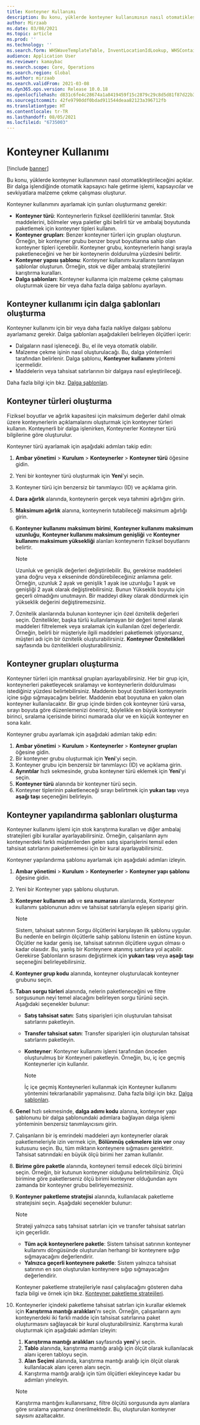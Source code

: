 ```yaml
---
title: Konteyner Kullanımı
description: Bu konu, yüklerde konteyner kullanımının nasıl otomatikleştirileceğini açıklar. Bir dalga işlendiğinde otomatik kapsayıcı hale getirme işlemi, kapsayıcılar ve sevkiyatlara malzeme çekme çalışması oluşturur.
author: Mirzaab
ms.date: 03/08/2021
ms.topic: article
ms.prod: ''
ms.technology: ''
ms.search.form: WHSWaveTemplateTable, InventLocationIdLookup, WHSContainerType, WHSContainerGroup, WHSContainerizationTable, WHSContainerizationBreak, WHSCreateContainerBreak, WHSContainerStructure, WHSContainerTable, WHSContainerizatonHistory, WHSContainerPackingPolicyChange, WHSManifestShipmentContainers, WHSAllowedContainerTypeGroup, WHSPostMethod, WHSContainerCreateDialog, WHSContainerCloseDiag, WHSContainer
audience: Application User
ms.reviewer: kamaybac
ms.search.scope: Core, Operations
ms.search.region: Global
ms.author: mirzaab
ms.search.validFrom: 2021-03-08
ms.dyn365.ops.version: Release 10.0.18
ms.openlocfilehash: d831c6fe4c28674a1a8419459f15c2879c29c8d5d81f87d22b34c67771eaac7b
ms.sourcegitcommit: 42fe9790ddf0bdad911544deaa82123a396712fb
ms.translationtype: HT
ms.contentlocale: tr-TR
ms.lasthandoff: 08/05/2021
ms.locfileid: "6735003"
---
```

# <a name="containerization"></a>Konteyner Kullanımı

[!include [banner](../includes/banner.md)]

Bu konu, yüklerde konteyner kullanımının nasıl otomatikleştirileceğini açıklar. Bir dalga işlendiğinde otomatik kapsayıcı hale getirme işlemi, kapsayıcılar ve sevkiyatlara malzeme çekme çalışması oluşturur.

Konteyner kullanımını ayarlamak için şunları oluşturmanız gerekir:

- **Konteyner türü**: Konteynerlerin fiziksel özelliklerini tanımlar. Stok maddelerini, bölmeler veya paletler gibi belirli tür ve ambalaj boyutunda paketlemek için konteyner tipleri kullanın.
- **Konteyner grupları**: Benzer konteyner türleri için grupları oluşturun. Örneğin, bir konteyner grubu benzer boyut boyutlarına sahip olan konteyner tipleri içerebilir. Konteyner grubu, konteynerlerin hangi sırayla paketleneceğini ve her bir konteynerin doldurulma yüzdesini belirtir.
- **Konteyner yapısı şablonu**: Konteyner kullanımı kurallarını tanımlayan şablonlar oluşturun. Örneğin, stok ve diğer ambalaj stratejilerini karıştırma kuralları.
- **Dalga şablonları**: Konteyner kullanma için malzeme çekme çalışması oluşturmak üzere bir veya daha fazla dalga şablonu ayarlayın.

## <a name="create-wave-templates-for-containerization"></a>Konteyner kullanımı için dalga şablonları oluşturma

Konteyner kullanımı için bir veya daha fazla nakliye dalgası şablonu ayarlamanız gerekir. Dalga şablonları aşağıdakileri belirleyen ölçütleri içerir:

- Dalgaların nasıl işleneceği. Bu, el ile veya otomatik olabilir.
- Malzeme çekme işinin nasıl oluşturulacağı. Bu, dalga yöntemleri tarafından belirlenir. Dalga şablonu, **Konteyner kullanımı** yöntemi içermelidir.
- Maddelerin veya tahsisat satırlarının bir dalgaya nasıl eşleştirileceği.

Daha fazla bilgi için bkz. [Dalga şablonları](wave-templates.md).

## <a name="create-container-types"></a>Konteyner türleri oluşturma

Fiziksel boyutlar ve ağırlık kapasitesi için maksimum değerler dahil olmak üzere konteynerlerin açıklamalarını oluşturmak için konteyner türleri kullanın. Konteynerli bir dalga işlenirken, Konteynerler Konteyner türü bilgilerine göre oluşturulur.

Konteyner türü ayarlamak için aşağıdaki adımları takip edin:

1. **Ambar yönetimi** \> **Kurulum** \> **Konteynerler** \> **Konteyner türü** öğesine gidin.
1. Yeni bir konteyner türü oluşturmak için **Yeni**'yi seçin.
1. Konteyner türü için benzersiz bir tanımlayıcı (ID) ve açıklama girin.
1. **Dara ağırlık** alanında, konteynerin gerçek veya tahmini ağırlığını girin.
1. **Maksimum ağırlık** alanına, konteynerin tutabileceği maksimum ağırlığı girin.
1. **Konteyner kullanımı maksimum birimi**, **Konteyner kullanımı maksimum uzunluğu**, **Konteyner kullanımı maksimum genişliği** ve **Konteyner kullanımı maksimum yüksekliği** alanları konteynerin fiziksel boyutlarını belirtir.

    > [!NOTE]
    > Uzunluk ve genişlik değerleri değiştirilebilir. Bu, gerekirse maddeleri yana doğru veya x ekseninde döndürebileceğiniz anlamına gelir. Örneğin, uzunluk 2 ayak ve genişlik 1 ayak ise uzunluğu 1 ayak ve genişliği 2 ayak olarak değiştirebilirsiniz. Bunun Yükseklik boyutu için geçerli olmadığını unutmayın. Bir maddeyi dikey olarak döndürmek için yükseklik değerini değiştiremezsiniz.

1. Öznitelik alanlarında bulunan konteyner için özel öznitelik değerleri seçin. Öznitelikler, başka türlü kullanılamayan bir değeri temel alarak maddeleri filtrelemek veya sıralamak için kullanılan özel değerlerdir. Örneğin, belirli bir müşteriyle ilgili maddeleri paketlemek istiyorsanız, müşteri adı için bir öznitelik oluşturabilirsiniz. **Konteyner Öznitelikleri** sayfasında bu öznitelikleri oluşturabilirsiniz.

## <a name="create-container-groups"></a>Konteyner grupları oluşturma

Konteyner türleri için mantıksal grupları ayarlayabilirsiniz. Her bir grup için, konteynerleri paketleyecek sıralamayı ve konteynerlerin doldurulması istediğiniz yüzdesi belirtebilirsiniz. Maddenin boyut özellikleri konteynerin içine sığıp sığmayacağını belirler. Maddenin ebat boyutuna en yakın olan konteyner kullanılacaktır. Bir grup içinde birden çok konteyner türü varsa, sırayı boyuta göre düzenlemenizi öneririz, böylelikle en büyük konteyner birinci, sıralama içerisinde birinci numarada olur ve en küçük konteyner en sona kalır.

Konteyner grubu ayarlamak için aşağıdaki adımları takip edin:

1. **Ambar yönetimi** \> **Kurulum** \> **Konteynerler** \> **Konteyner grupları** öğesine gidin.
1. Bir konteyner grubu oluşturmak için **Yeni**'yi seçin.
1. Konteyner grubu için benzersiz bir tanımlayıcı (ID) ve açıklama girin.
1. **Ayrıntılar** hızlı sekmesinde, gruba konteyner türü eklemek için **Yeni**'yi seçin.
1. **Konteyner türü** alanında bir konteyner türü seçin.
1. Konteyner tiplerinin paketleneceği sırayı belirtmek için **yukarı taşı** veya **aşağı taşı** seçeneğini belirleyin.

## <a name="create-container-build-templates"></a>Konteyner yapılandırma şablonları oluşturma

Konteyner kullanımı işlemi için stok karıştırma kuralları ve diğer ambalaj stratejileri gibi kurallar ayarlayabilirsiniz. Örneğin, çalışanların aynı konteynerdeki farklı müşterilerden gelen satış siparişlerini temsil eden tahsisat satırlarını paketlememesi için bir kural ayarlayabilirsiniz.

Konteyner yapılandırma şablonu ayarlamak için aşağıdaki adımları izleyin.

1. **Ambar yönetimi** \> **Kurulum** \> **Konteynerler** \> **Konteyner yapı şablonu** öğesine gidin.
1. Yeni bir Konteyner yapı şablonu oluşturun.
1. **Konteyner kullanımı adı** ve **sıra numarası** alanlarında, Konteyner kullanımı şablonunun adını ve tahsisat satırlarıyla eşleşen siparişi girin.

    > [!NOTE]
    > Sistem, tahsisat satırının Sorgu ölçütlerini karşılayan ilk şablonu uygular. Bu nedenle en belirgin ölçütlerle sahip şablonu listenin en üstüne koyun. Ölçütler ne kadar geniş ise, tahsisat satırının ölçütlere uygun olması o kadar olasıdır. Bu, yanlış bir Konteynere atanmış satırlara yol açabilir. Gerekirse Şablonların sırasını değiştirmek için **yukarı taşı** veya **aşağı taşı** seçeneğini belirleyebilirsiniz.

1. **Konteyner grup kodu** alanında, konteyner oluşturulacak konteyner grubunu seçin.
1. **Taban sorgu türleri** alanında, nelerin paketleneceğini ve filtre sorgusunun neyi temel alacağını belirleyen sorgu türünü seçin. Aşağıdaki seçenekler bulunur:

      - **Satış tahsisat satırı**: Satış siparişleri için oluşturulan tahsisat satırlarını paketleyin.
      - **Transfer tahsisat satırı**: Transfer siparişleri için oluşturulan tahsisat satırlarını paketleyin.
      - **Konteyner**: Konteyner kullanımı işlemi tarafından önceden oluşturulmuş bir Konteyneri paketleyin. Örneğin, bu, iç içe geçmiş Konteynerler için kullanılır.

        > [!NOTE]
        > İç içe geçmiş Konteynerleri kullanmak için Konteyner kullanımı yöntemini tekrarlanabilir yapmalısınız. Daha fazla bilgi için bkz. [Dalga şablonları](wave-templates.md).

1. **Genel** hızlı sekmesinde, **dalga adımı kodu** alanına, konteyner yapı şablonunu bir dalga şablonundaki adımlara bağlayan dalga işlemi yönteminin benzersiz tanımlayıcısını girin.
1. Çalışanların bir iş emrindeki maddeleri ayrı konteynerler olarak paketlemeleriyle izin vermek için, **Bölünmüş çekmelere izin ver** onay kutusunu seçin. Bu, tüm miktarın konteynere sığmasını gerektirir. Tahsisat satırındaki en büyük ölçü birimi her zaman kullanılır.
1. **Birime göre paketle** alanında, konteyneri temsil edecek ölçü birimini seçin. Örneğin, bir kutunun konteyner olduğunu belirtebilirsiniz. Ölçü birimine göre paketlerseniz ölçü birimi konteyner olduğundan aynı zamanda bir konteyner grubu belirleyemezsiniz.
1. **Konteyner paketleme stratejisi** alanında, kullanılacak paketleme stratejisini seçin. Aşağıdaki seçenekler bulunur:

    > [!NOTE]
    > Strateji yalnızca satış tahsisat satırları için ve transfer tahsisat satırları için geçerlidir.

      - **Tüm açık konteynerlere paketle**: Sistem tahsisat satırının konteyner kullanımı döngüsünde oluşturulan herhangi bir konteynere sığıp sığmayacağını değerlendirir.
      - **Yalnızca geçerli konteynere paketle**: Sistem yalnızca tahsisat satırının en son oluşturulan konteynere sığıp sığmayacağını değerlendirir.

    Konteyner paketleme stratejileriyle nasıl çalışılacağını gösteren daha fazla bilgi ve örnek için bkz. [Konteyner paketleme stratejileri](container-packing-strategy-overview.md).

1. Konteynerler içindeki paketleme tahsisat satırları için kurallar eklemek için **Karıştırma mantığı aralıkları**'nı seçin. Örneğin, çalışanların aynı konteynerdeki iki farklı madde için tahsisat satırlarına paket oluşturmasını sağlayacak bir kural oluşturabilirsiniz. Karıştırma kuralı oluşturmak için aşağıdaki adımları izleyin:

    1. **Karıştırma mantığı aralıkları** sayfasında **yeni**'yi seçin.
    1. **Tablo** alanında, karıştırma mantığı aralığı için ölçüt olarak kullanılacak alanı içeren tabloyu seçin.
    1. **Alan Seçimi** alanında, karıştırma mantığı aralığı için ölçüt olarak kullanılacak alanı içeren alanı seçin.
    1. Karıştırma mantığı aralığı için tüm ölçütleri ekleyinceye kadar bu adımları yineleyin.

    > [!NOTE]
    > Karıştırma mantığını kullanırsanız, filtre ölçütü sorgusunda aynı alanlara göre sıralama yapmanız önerilmektedir. Bu, oluşturulan konteyner sayısını azaltacaktır.
